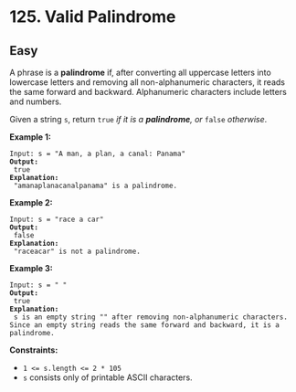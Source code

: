# 125. Valid Palindrome

## Easy



A phrase is a **palindrome** if, after converting all uppercase letters into lowercase letters and removing all non-alphanumeric characters, it reads the same forward and backward. Alphanumeric characters include letters and numbers.

Given a string `s`, return `true` _if it is a **palindrome**, or_ `false` _otherwise_.

&#x20;

**Example 1:**

<pre><code>Input: s = "A man, a plan, a canal: Panama"
<strong>Output:
</strong> true
<strong>Explanation:
</strong> "amanaplanacanalpanama" is a palindrome.
</code></pre>

**Example 2:**

<pre><code>Input: s = "race a car"
<strong>Output:
</strong> false
<strong>Explanation:
</strong> "raceacar" is not a palindrome.
</code></pre>

**Example 3:**

<pre><code>Input: s = " "
<strong>Output:
</strong> true
<strong>Explanation:
</strong> s is an empty string "" after removing non-alphanumeric characters.
Since an empty string reads the same forward and backward, it is a palindrome.
</code></pre>

&#x20;

**Constraints:**

* `1 <= s.length <= 2 * 105`
* `s` consists only of printable ASCII characters.
